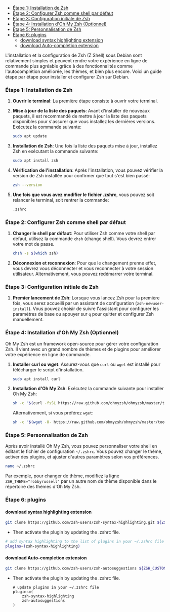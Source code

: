 - [Étape 1: Installation de Zsh](#étape-1-installation-de-zsh)
- [Étape 2: Configurer Zsh comme shell par défaut](#étape-2-configurer-zsh-comme-shell-par-défaut)
- [Étape 3: Configuration initiale de Zsh](#étape-3-configuration-initiale-de-zsh)
- [Étape 4: Installation d'Oh My Zsh (Optionnel)](#étape-4-installation-doh-my-zsh-optionnel)
- [Étape 5: Personnalisation de Zsh](#étape-5-personnalisation-de-zsh)
- [Étape 6: plugins](#étape-6-plugins)
  - [download syntax highlighting extension](#download-syntax-highlighting-extension)
  - [download Auto-completion extension](#download-auto-completion-extension)


L'installation et la configuration de Zsh (Z Shell) sous Debian sont relativement simples et peuvent rendre votre expérience en ligne de commande plus agréable grâce à des fonctionnalités comme l'autocomplétion améliorée, les thèmes, et bien plus encore. Voici un guide étape par étape pour installer et configurer Zsh sur Debian.

### Étape 1: Installation de Zsh

1. **Ouvrir le terminal**: La première étape consiste à ouvrir votre terminal.

2. **Mise à jour de la liste des paquets**: Avant d'installer de nouveaux paquets, il est recommandé de mettre à jour la liste des paquets disponibles pour s'assurer que vous installez les dernières versions. Exécutez la commande suivante:

   ```sh
   sudo apt update
   ```

3. **Installation de Zsh**: Une fois la liste des paquets mise à jour, installez Zsh en exécutant la commande suivante:

   ```sh
   sudo apt install zsh
   ```

4. **Vérification de l'installation**: Après l'installation, vous pouvez vérifier la version de Zsh installée pour confirmer que tout s'est bien passé:

   ```sh
   zsh --version
   ```

5. **Une fois que vous avez modifier le fichier .zshrc**, vous pouvez soit relancer le terminal, soit rentrer la commande:

    ```sh
    .zshrc
    ```

### Étape 2: Configurer Zsh comme shell par défaut

1. **Changer le shell par défaut**: Pour utiliser Zsh comme votre shell par défaut, utilisez la commande `chsh` (change shell). Vous devrez entrer votre mot de passe.

   ```sh
   chsh -s $(which zsh)
   ```

2. **Déconnexion et reconnexion**: Pour que le changement prenne effet, vous devrez vous déconnecter et vous reconnecter à votre session utilisateur. Alternativement, vous pouvez redémarrer votre terminal.

### Étape 3: Configuration initiale de Zsh

1. **Premier lancement de Zsh**: Lorsque vous lancez Zsh pour la première fois, vous serez accueilli par un assistant de configuration (`zsh-newuser-install`). Vous pouvez choisir de suivre l'assistant pour configurer les paramètres de base ou appuyer sur `q` pour quitter et configurer Zsh manuellement.

### Étape 4: Installation d'Oh My Zsh (Optionnel)

Oh My Zsh est un framework open-source pour gérer votre configuration Zsh. Il vient avec un grand nombre de thèmes et de plugins pour améliorer votre expérience en ligne de commande.

1. **Installer curl ou wget**: Assurez-vous que `curl` ou `wget` est installé pour télécharger le script d'installation.

   ```sh
   sudo apt install curl
   ```

2. **Installation d'Oh My Zsh**: Exécutez la commande suivante pour installer Oh My Zsh:

   ```sh
   sh -c "$(curl -fsSL https://raw.github.com/ohmyzsh/ohmyzsh/master/tools/install.sh)"
   ```

   Alternativement, si vous préférez `wget`:

   ```sh
   sh -c "$(wget -O- https://raw.github.com/ohmyzsh/ohmyzsh/master/tools/install.sh)"
   ```

### Étape 5: Personnalisation de Zsh

Après avoir installé Oh My Zsh, vous pouvez personnaliser votre shell en éditant le fichier de configuration `~/.zshrc`. Vous pouvez changer le thème, activer des plugins, et ajuster d'autres paramètres selon vos préférences.

```sh
nano ~/.zshrc
```

Par exemple, pour changer de thème, modifiez la ligne `ZSH_THEME="robbyrussell"` par un autre nom de thème disponible dans le répertoire des thèmes d'Oh My Zsh.

### Étape 6: plugins 

#### download syntax highlighting extension

```sh
git clone https://github.com/zsh-users/zsh-syntax-highlighting.git ${ZSH_CUSTOM:-~/.oh-my-zsh/custom}/plugins/zsh-syntax-highlighting
```

- Then activate the plugin by updating the .zshrc file.

```sh
# add syntax highlighting to the list of plugins in your ~/.zshrc file
plugins=(zsh-syntax-highlighting)
```

#### download Auto-completion extension

```sh
git clone https://github.com/zsh-users/zsh-autosuggestions ${ZSH_CUSTOM:-~/.oh-my-zsh/custom}/plugins/zsh-autosuggestions
```

- Then activate the plugin by updating the .zshrc file.

    ```shqq
    # update plugins in your ~/.zshrc file
    plugins=(
        zsh-syntax-highlighting 
        zsh-autosuggestions
    )
    ```
